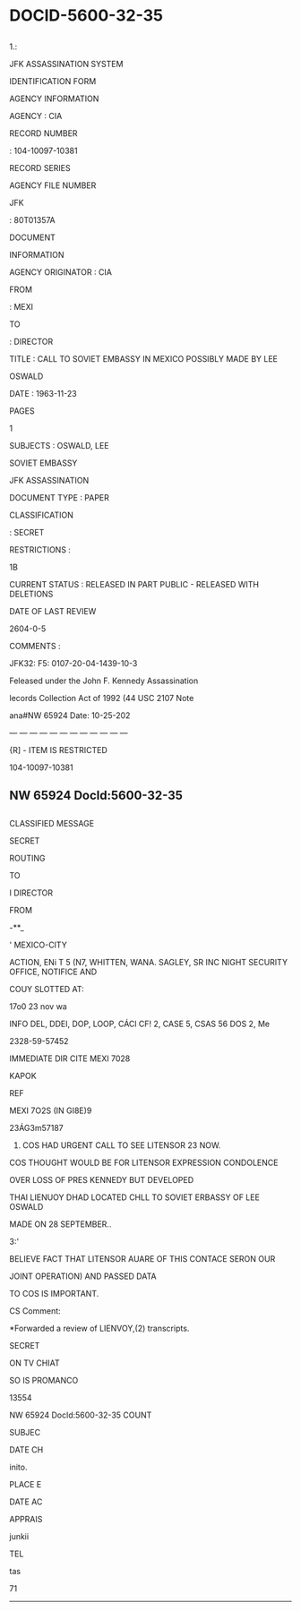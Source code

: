 # DOCID-5600-32-35

##
1.:

JFK ASSASSINATION SYSTEM

IDENTIFICATION FORM

AGENCY INFORMATION

AGENCY : CIA

RECORD NUMBER

: 104-10097-10381

RECORD SERIES

AGENCY FILE NUMBER

JFK

: 80T01357A

DOCUMENT

INFORMATION

AGENCY ORIGINATOR : CIA

FROM

: MEXI

TO

: DIRECTOR

TITLE : CALL TO SOVIET EMBASSY IN MEXICO POSSIBLY MADE BY LEE

OSWALD

DATE : 1963-11-23

PAGES

1

SUBJECTS : OSWALD, LEE

SOVIET EMBASSY

JFK ASSASSINATION

DOCUMENT TYPE : PAPER

CLASSIFICATION

: SECRET

RESTRICTIONS :

1B

CURRENT STATUS : RELEASED IN PART PUBLIC - RELEASED WITH DELETIONS

DATE OF LAST REVIEW

2604-0-5

COMMENTS :

JFK32: F5: 0107-20-04-1439-10-3

Feleased under the John F. Kennedy Assassination

lecords Collection Act of 1992 (44 USC 2107 Note

ana#NW 65924 Date: 10-25-202

— — — — — — — — — — — —

{R] - ITEM IS RESTRICTED

104-10097-10381

NW 65924 Docld:5600-32-35
---

##
CLASSIFIED MESSAGE

SECRET

ROUTING

TO

I DIRECTOR

FROM

-**_

' MEXICO-CITY

ACTION, ENi T 5 (N7, WHITTEN, WANA. SAGLEY, SR INC NIGHT SECURITY OFFICE, NOTIFICE AND

COUY SLOTTED AT:

17o0 23 nov wa

INFO DEL, DDEI, DOP, LOOP, CÁCl CF! 2, CASE 5, CSAS 56 DOS 2, Me

2328-59-57452

IMMEDIATE DIR CITE MEXI 7028

KAPOK

REF

MEXI 7O2S (IN GI8E)9

23ÁG3m57187

1. COS HAD URGENT CALL TO SEE LITENSOR 23 NOW.

COS THOUGHT WOULD BE FOR LITENSOR EXPRESSION CONDOLENCE

OVER LOSS OF PRES KENNEDY BUT DEVELOPED

THAI LIENUOY DHAD LOCATED CHLL TO SOVIET ERBASSY OF LEE OSWALD

MADE ON 28 SEPTEMBER..

3:'

BELIEVE FACT THAT LITENSOR AUARE OF THIS CONTACE SERON OUR

JOINT OPERATION) AND PASSED DATA

TO COS IS IMPORTANT.

CS Comment:

*Forwarded a review of LIENVOY,(2) transcripts.

SECRET

ON TV CHIAT

SO IS PROMANCO

13554

NW 65924 Docld:5600-32-35
COUNT

SUBJEC

DATE CH

inito.

PLACE E

DATE AC

APPRAIS

junkii

TEL

tas

71

---

